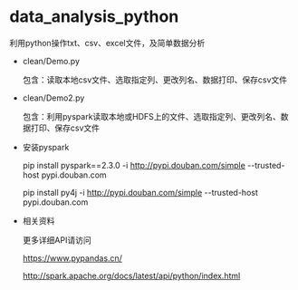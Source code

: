 # data_analysis_python

利用python操作txt、csv、excel文件，及简单数据分析

- clean/Demo.py

  包含：读取本地csv文件、选取指定列、更改列名、数据打印、保存csv文件

- clean/Demo2.py

  包含：利用pyspark读取本地或HDFS上的文件、选取指定列、更改列名、数据打印、保存csv文件

- 安装pyspark

  pip install pyspark==2.3.0 -i http://pypi.douban.com/simple --trusted-host pypi.douban.com
  
  pip install py4j -i http://pypi.douban.com/simple --trusted-host pypi.douban.com
  
- 相关资料

  更多详细API请访问 
  
  https://www.pypandas.cn/ 
  
  http://spark.apache.org/docs/latest/api/python/index.html